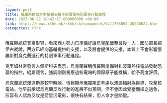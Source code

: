 ```yaml
---
layout: post
title: 俄羅斯稱西方對基輔支援不影響俄特別軍事行動進程
date: 2023-06-22 18:42:17.000000000 +08:00
link: https://news.rthk.hk/rthk/ch/component/k2/1705895-20230622.htm
categories: rthk
---
```


俄羅斯總統普京形容，看來西方勢力已準備好讓烏克蘭戰至最後一人；國防部長紹伊古就說，西方已經向基輔提供的支援，以及將會提供的支援，本質上不會影響俄羅斯對烏克蘭進行的特別軍事行動進程。

克里姆林宮發言人佩斯科夫表示，烏克蘭聲稱俄羅斯準備對扎波羅熱核電站發動恐襲的指控，絕屬謊言，強調剛剛視察過核電站的國際原子能機構，給予高度評價。 

烏克蘭總統澤連斯基較早時說，情報顯示俄羅斯正考慮以洩漏輻射為目標，攻擊核電站。他早前承認烏克蘭反攻行動的進展不似預期，但不會因此受壓而操之過急，形容有人認為反攻是荷里活電影，很快有結果，但人命才是關鍵。
